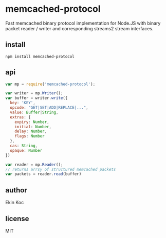 # memcached-protocol
Fast memcached binary protocol implementation for Node.JS with binary packet reader / writer and corresponding streams2 stream interfaces.

## install

```
npm install memcached-protocol
```

## api

```js
var mp = require('memcached-protocol');

var writer = mp.Writer();
var buffer = writer.write({
  key: 'KEY',
  opcode: "GET|SET|ADD|REPLACE|...",
  value: Buffer|String,
  extras: {
    expiry: Number,
    initial: Number,
    delay: Number,
    flags: Number
  },
  cas: String,
  opaque: Number
})

var reader = mp.Reader();
// returns arrsy of structured memcached packets
var packets = reader.read(buffer)
```

## author

Ekin Koc

## license

MIT

